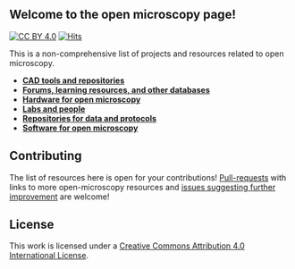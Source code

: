 ## Welcome to the open microscopy page!

[![CC BY 4.0][cc-by-shield]][cc-by]
[![Hits](https://hits.seeyoufarm.com/api/count/incr/badge.svg?url=https%3A%2F%2Fgithub.com%2FHohlbeinLab%2FOpenMicroscopy&count_bg=%2379C83D&title_bg=%23555555&icon=&icon_color=%23E7E7E7&title=hits&edge_flat=false)](https://hits.seeyoufarm.com)

This is a non-comprehensive list of projects and resources related to open microscopy.
* [**CAD tools and repositories**](/src/OM_CAD_tools.md)
* [**Forums, learning resources, and other databases**](/src/OM_Forums.md)
* [**Hardware for open microscopy**](/src/OM_Hardware.md)
* [**Labs and people**](/src/OM_labs.md)
* [**Repositories for data and protocols**](/src/OM_Repositories.md)
* [**Software for open microscopy**](/src/OM_Software.md)


## Contributing
The list of resources here is open for your contributions! [Pull-requests](https://github.com/HohlbeinLab/OpenMicroscopy/pulls) with links to more open-microscopy resources and [issues suggesting further improvement](https://github.com/HohlbeinLab/OpenMicroscopy/issues) are welcome!


## License
This work is licensed under a
[Creative Commons Attribution 4.0 International License][cc-by].

[cc-by]: http://creativecommons.org/licenses/by/4.0/
[cc-by-image]: https://i.creativecommons.org/l/by/4.0/88x31.png
[cc-by-shield]: https://img.shields.io/badge/License-CC%20BY%204.0-lightgrey.svg
